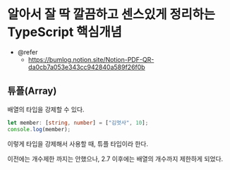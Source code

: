 # 알아서 잘 딱 깔끔하고 센스있게 정리하는 TypeScript 핵심개념

- @refer
  - https://bumlog.notion.site/Notion-PDF-QR-da0cb7a053e343cc942840a589f26f0b

## 튜플(Array)

배열의 타입을 강제할 수 있다.

```typescript
let member: [string, number] = ["김멋사", 10];
console.log(member);
```

이렇게 타입을 강제해서 사용할 때, 튜플 타입이라 한다.

이전에는 개수제한 까지는 안했으나, 2.7 이후에는 배열의 개수까지 제한하게 되었다.
